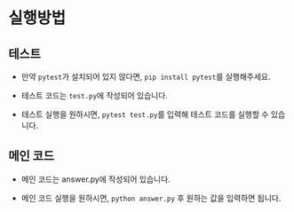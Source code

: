 # 실행방법

## 테스트

- 만약 `pytest`가 설치되어 있지 않다면,  `pip install pytest`를 실행해주세요. 

- 테스트 코드는 `test.py`에 작성되어 있습니다.

- 테스트 실행을 원하시면, `pytest test.py`를 입력해 테스트 코드를 실행할 수 있습니다.

## 메인 코드

- 메인 코드는 answer.py에 작성되어 있습니다.

- 메인 코드 실행을 원하시면, `python answer.py` 후 원하는 값을 입력하면 됩니다.
